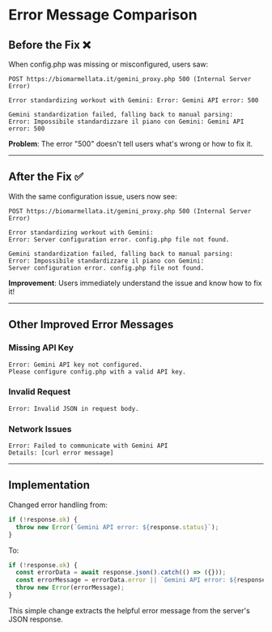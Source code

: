# Error Message Comparison

## Before the Fix ❌

When config.php was missing or misconfigured, users saw:

```
POST https://biomarmellata.it/gemini_proxy.php 500 (Internal Server Error)

Error standardizing workout with Gemini: Error: Gemini API error: 500

Gemini standardization failed, falling back to manual parsing: 
Error: Impossibile standardizzare il piano con Gemini: Gemini API error: 500
```

**Problem**: The error "500" doesn't tell users what's wrong or how to fix it.

---

## After the Fix ✅

With the same configuration issue, users now see:

```
POST https://biomarmellata.it/gemini_proxy.php 500 (Internal Server Error)

Error standardizing workout with Gemini: 
Error: Server configuration error. config.php file not found.

Gemini standardization failed, falling back to manual parsing: 
Error: Impossibile standardizzare il piano con Gemini: 
Server configuration error. config.php file not found.
```

**Improvement**: Users immediately understand the issue and know how to fix it!

---

## Other Improved Error Messages

### Missing API Key
```
Error: Gemini API key not configured. 
Please configure config.php with a valid API key.
```

### Invalid Request
```
Error: Invalid JSON in request body.
```

### Network Issues
```
Error: Failed to communicate with Gemini API
Details: [curl error message]
```

---

## Implementation

Changed error handling from:
```javascript
if (!response.ok) {
  throw new Error(`Gemini API error: ${response.status}`);
}
```

To:
```javascript
if (!response.ok) {
  const errorData = await response.json().catch(() => ({}));
  const errorMessage = errorData.error || `Gemini API error: ${response.status}`;
  throw new Error(errorMessage);
}
```

This simple change extracts the helpful error message from the server's JSON response.
